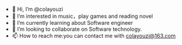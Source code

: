 - 👋 Hi, I’m @colayouzi
- 👀 I’m interested in music，play games and reading novel
- 🌱 I’m currently learning about Software engineer
- 💞️ I’m looking to collaborate on Software technology.
- 📫 How to reach me:you can contact me with colayouzi@163.com

<!---
colayouzi/colayouzi is a ✨ special ✨ repository because its `README.md` (this file) appears on your GitHub profile.
You can click the Preview link to take a look at your changes.
--->

